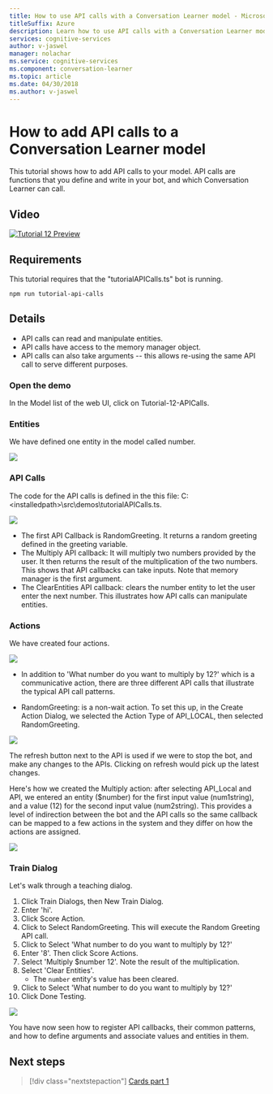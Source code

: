 ```yaml
---
title: How to use API calls with a Conversation Learner model - Microsoft Cognitive Services | Microsoft Docs
titleSuffix: Azure
description: Learn how to use API calls with a Conversation Learner model.
services: cognitive-services
author: v-jaswel
manager: nolachar
ms.service: cognitive-services
ms.component: conversation-learner
ms.topic: article
ms.date: 04/30/2018
ms.author: v-jaswel
---
```


# How to add API calls to a Conversation Learner model

This tutorial shows how to add API calls to your model. API calls are functions that you define and write in your bot, and which Conversation Learner can call.

## Video

[![Tutorial 12 Preview](http://aka.ms/cl-tutorial-12-preview)](http://aka.ms/blis-tutorial-12)

## Requirements
This tutorial requires that the "tutorialAPICalls.ts" bot is running.

	npm run tutorial-api-calls

## Details

- API calls can read and manipulate entities.
- API calls have access to the memory manager object.
- API calls can also take arguments -- this allows re-using the same API call to serve different purposes.

### Open the demo

In the Model list of the web UI, click on Tutorial-12-APICalls. 

### Entities

We have defined one entity in the model called number.

![](../media/tutorial12_entities.PNG)

### API Calls
The code for the API calls is defined in the this file: C:\<installedpath\>\src\demos\tutorialAPICalls.ts.

![](../media/tutorial12_apicalls.PNG)

- The first API Callback is RandomGreeting. It returns a random greeting defined in the greeting variable.
- The Multiply API callback: It will multiply two numbers provided by the user. It then returns the result of the multiplication of the two numbers. This shows that API callbacks can take inputs. Note that memory manager is the first argument. 
- The ClearEntities API callback: clears the number entity to let the user enter the next number. This illustrates how API calls can manipulate entities.

### Actions

We have created four actions. 

![](../media/tutorial12_actions.PNG)

- In addition to 'What number do you want to multiply by 12?' which is a communicative action, there are three different API calls that illustrate the typical API call patterns.

- RandomGreeting: is a non-wait action. To set this up, in the Create Action Dialog, we selected the Action Type of API_LOCAL, then selected RandomGreeting. 

![](../media/tutorial12_setupapicall.PNG)

The refresh button next to the API is used if we were to stop the bot, and make any changes to the APIs. Clicking on refresh would pick up the latest changes.

Here's how we created the Multiply action: after selecting API_Local and API, we entered an entity ($number) for the first input value (num1string), and a value (12) for the second input value (num2string). This provides a level of indirection between the bot and the API calls so the same callback can be mapped to a few actions in the system and they differ on how the actions are assigned.

![](../media/tutorial12_actionmultiply.PNG)

### Train Dialog

Let's walk through a teaching dialog.

1. Click Train Dialogs, then New Train Dialog.
1. Enter 'hi'.
2. Click Score Action.
3. Click to Select RandomGreeting. This will execute the Random Greeting API call.
3. Click to Select 'What number to do you want to multiply by 12?'
4. Enter '8'. Then click Score Actions.
4. Select 'Multiply $number 12'. Note the result of the multiplication.
5. Select 'Clear Entities'.
	- The `number` entity's value has been cleared.
3. Click to Select 'What number to do you want to multiply by 12?'
4. Click Done Testing.

![](../media/tutorial12_dialog.PNG)

You have now seen how to register API callbacks, their common patterns, and how to define arguments and associate values and entities in them.

## Next steps

> [!div class="nextstepaction"]
> [Cards part 1](./13-cards-1.md)
